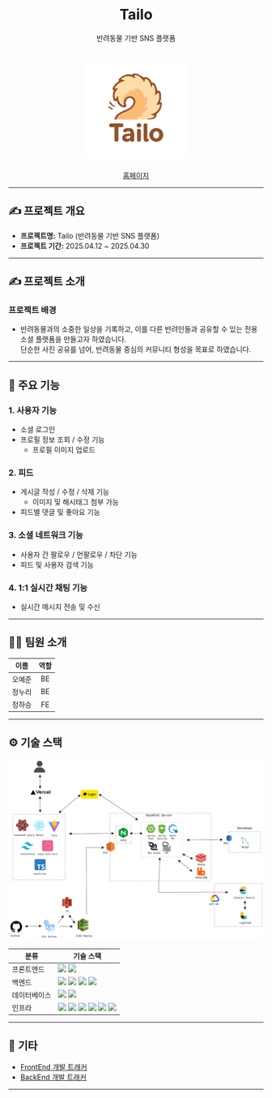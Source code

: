 
<br/>

<div align="center">
  <h1>Tailo</h1>
  <p>반려동물 기반 SNS 플랫폼</p>
</div>

<br/>

<div align="center">
  <img src="./assets/Tailo-Logo-removebg-preview.png" alt="소개이미지" style="border-radius: 10px; width: 200px;"/>
</div>

<br/>

<div align="center">
  <a href="https://taillo-ten.vercel.app/login">홈페이지</a>
</div>

---

## ✍️ 프로젝트 개요

- **프로젝트명:** Tailo (반려동물 기반 SNS 플랫폼)
- **프로젝트 기간:** 2025.04.12 ~ 2025.04.30

---

## ✍️ 프로젝트 소개

### 프로젝트 배경
 - 반려동물과의 소중한 일상을 기록하고, 이를 다른 반려인들과 공유할 수 있는 전용 소셜 플랫폼을 만들고자 하였습니다. <br> 단순한 사진 공유를 넘어, 반려동물 중심의 커뮤니티 형성을 목표로 하였습니다.

---

## 📌 주요 기능

### **1. 사용자 기능**
- 소셜 로그인
- 프로필 정보 조회 / 수정 기능
  - 프로필 이미지 업로드

### **2. 피드**
- 게시글 작성 / 수정 / 삭제 기능
  - 이미지 및 해시태그 첨부 가능
- 피드별 댓글 및 좋아요 기능

### **3. 소셜 네트워크 기능**
- 사용자 간 팔로우 / 언팔로우 / 차단 기능
- 피드 및 사용자 검색 기능

### **4. 1:1 실시간 채팅 기능**
- 실시간 메시지 전송 및 수신

---

## 🧑‍💻 팀원 소개

| **이름**    | **역할**        | 
|:-----------:|:---------------:|
| 오예준      | BE              | 
| 정누리      | BE              | 
| 정하승      | FE              | 

---

## ⚙️ 기술 스택

<div align="center">
  <img src="./assets/2025-04-29%20%EC%95%84%ED%82%A4%ED%85%8D%EC%B2%98.png" alt="아키텍처" style="border-radius: 10px;"/>
</div>

<table>
  <thead>
    <tr>
      <th>분류</th>
      <th>기술 스택</th>
    </tr>
  </thead>
  <tbody>
    <tr>
      <td>프론트엔드</td>
      <td>
        <img src="https://img.shields.io/badge/React-61DAFB?style=flat&logo=react&logoColor=white"/>
        <img src="https://img.shields.io/badge/TypeScript-3178C6?style=flat&logo=typescript&logoColor=white"/>
      </td>
    </tr>
    <tr>
      <td>백엔드</td>
      <td>
        <img src="https://img.shields.io/badge/Spring_Boot-6DB33F?style=flat&logo=spring-boot&logoColor=white"/>
        <img src="https://img.shields.io/badge/Spring%20Security-6DB33F?style=flat&logo=spring-security&logoColor=white"/>
        <img src="https://img.shields.io/badge/QueryDSL-000000?style=flat&logo=none&logoColor=white"/>
        <img src="https://img.shields.io/badge/JPA-59666C?style=flat&logo=hibernate&logoColor=white"/>
      </td>
    </tr>
    <tr>
      <td>데이터베이스</td>
      <td>
        <img src="https://img.shields.io/badge/MySQL-4479A1?style=flat&logo=mysql&logoColor=white"/>
        <img src="https://img.shields.io/badge/Redis-DC382D?style=flat&logo=redis&logoColor=white"/>
      </td>
    </tr>
    <tr>
      <td>인프라</td>
      <td>
        <img src="https://img.shields.io/badge/AWS_EC2-FF9900?style=flat&logo=amazon-ec2&logoColor=white"/>
        <img src="https://img.shields.io/badge/GCP-4285F4?style=flat&logo=google-cloud&logoColor=white" />
        <img src="https://img.shields.io/badge/Ubuntu-20.04-E95420?style=flat&logo=ubuntu&logoColor=white"/>
        <img src="https://img.shields.io/badge/Nginx-1.18.0-009639?style=flat&logo=nginx&logoColor=white"/>
        <img src="https://img.shields.io/badge/Tomcat-F8DC75?style=flat&logo=apache-tomcat&logoColor=black"/>
        <img src="https://img.shields.io/badge/Elasticsearch-005571?style=flat&logo=elasticsearch&logoColor=white" /?
      </td>
    </tr>
  </tbody>
</table>


---

## 📂 기타

- [FrontEnd 개발 트래커](https://github.com/orgs/Tailo-Project/projects/5)
- [BackEnd 개발 트래커](https://github.com/orgs/Tailo-Project/projects/3/views/2)

---
